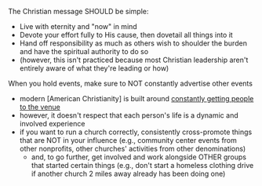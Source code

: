 
The Christian message SHOULD be simple:
- Live with eternity and "now" in mind
- Devote your effort fully to His cause, then dovetail all things into it
- Hand off responsibility as much as others wish to shoulder the burden and have the spiritual authority to do so
- (however, this isn't practiced because most Christian leadership aren't entirely aware of what they're leading or how)

When you hold events, make sure to NOT constantly advertise other events
- modern [American Christianity] is built around [constantly getting people to the venue](https://icould.fail/marketing)
- however, it doesn't respect that each person's life is a dynamic and involved experience
- if you want to run a church correctly, consistently cross-promote things that are NOT in your influence (e.g., community center events from other nonprofits, other churches' activities from other denominations)
    - and, to go further, get involved and work alongside OTHER groups that started certain things (e.g., don't start a homeless clothing drive if another church 2 miles away already has been doing one)
